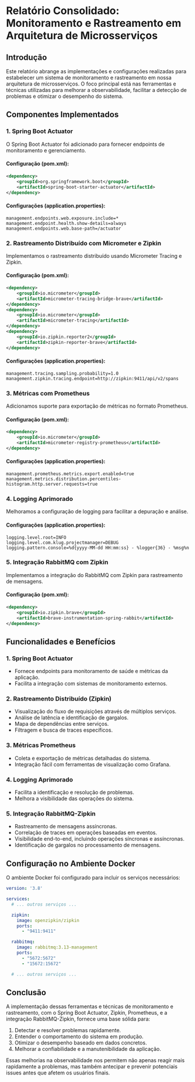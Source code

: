 # Relatório Consolidado: Monitoramento e Rastreamento em Arquitetura de Microsserviços

## Introdução

Este relatório abrange as implementações e configurações realizadas para estabelecer um sistema de monitoramento e rastreamento em nossa arquitetura de microsserviços. O foco principal está nas ferramentas e técnicas utilizadas para melhorar a observabilidade, facilitar a detecção de problemas e otimizar o desempenho do sistema.

## Componentes Implementados

### 1. Spring Boot Actuator

O Spring Boot Actuator foi adicionado para fornecer endpoints de monitoramento e gerenciamento.

#### Configuração (pom.xml):
```xml
<dependency>
    <groupId>org.springframework.boot</groupId>
    <artifactId>spring-boot-starter-actuator</artifactId>
</dependency>
```

#### Configurações (application.properties):
```properties
management.endpoints.web.exposure.include=*
management.endpoint.health.show-details=always
management.endpoints.web.base-path=/actuator
```

### 2. Rastreamento Distribuído com Micrometer e Zipkin

Implementamos o rastreamento distribuído usando Micrometer Tracing e Zipkin.

#### Configuração (pom.xml):
```xml
<dependency>
    <groupId>io.micrometer</groupId>
    <artifactId>micrometer-tracing-bridge-brave</artifactId>
</dependency>
<dependency>
    <groupId>io.micrometer</groupId>
    <artifactId>micrometer-tracing</artifactId>
</dependency>
<dependency>
    <groupId>io.zipkin.reporter2</groupId>
    <artifactId>zipkin-reporter-brave</artifactId>
</dependency>
```

#### Configurações (application.properties):
```properties
management.tracing.sampling.probability=1.0
management.zipkin.tracing.endpoint=http://zipkin:9411/api/v2/spans
```

### 3. Métricas com Prometheus

Adicionamos suporte para exportação de métricas no formato Prometheus.

#### Configuração (pom.xml):
```xml
<dependency>
    <groupId>io.micrometer</groupId>
    <artifactId>micrometer-registry-prometheus</artifactId>
</dependency>
```

#### Configurações (application.properties):
```properties
management.prometheus.metrics.export.enabled=true
management.metrics.distribution.percentiles-histogram.http.server.requests=true
```

### 4. Logging Aprimorado

Melhoramos a configuração de logging para facilitar a depuração e análise.

#### Configurações (application.properties):
```properties
logging.level.root=INFO
logging.level.com.klug.projectmanager=DEBUG
logging.pattern.console=%d{yyyy-MM-dd HH:mm:ss} - %logger{36} - %msg%n
```

### 5. Integração RabbitMQ com Zipkin

Implementamos a integração do RabbitMQ com Zipkin para rastreamento de mensagens.

#### Configuração (pom.xml):
```xml
<dependency>
    <groupId>io.zipkin.brave</groupId>
    <artifactId>brave-instrumentation-spring-rabbit</artifactId>
</dependency>
```

## Funcionalidades e Benefícios

### 1. Spring Boot Actuator
- Fornece endpoints para monitoramento de saúde e métricas da aplicação.
- Facilita a integração com sistemas de monitoramento externos.

### 2. Rastreamento Distribuído (Zipkin)
- Visualização do fluxo de requisições através de múltiplos serviços.
- Análise de latência e identificação de gargalos.
- Mapa de dependências entre serviços.
- Filtragem e busca de traces específicos.

### 3. Métricas Prometheus
- Coleta e exportação de métricas detalhadas do sistema.
- Integração fácil com ferramentas de visualização como Grafana.

### 4. Logging Aprimorado
- Facilita a identificação e resolução de problemas.
- Melhora a visibilidade das operações do sistema.

### 5. Integração RabbitMQ-Zipkin
- Rastreamento de mensagens assíncronas.
- Correlação de traces em operações baseadas em eventos.
- Visibilidade end-to-end, incluindo operações síncronas e assíncronas.
- Identificação de gargalos no processamento de mensagens.

## Configuração no Ambiente Docker

O ambiente Docker foi configurado para incluir os serviços necessários:

```yaml
version: '3.8'

services:
  # ... outros serviços ...

  zipkin:
    image: openzipkin/zipkin
    ports:
      - "9411:9411"

  rabbitmq:
    image: rabbitmq:3.13-management
    ports:
      - "5672:5672"
      - "15672:15672"

  # ... outros serviços ...
```

## Conclusão

A implementação dessas ferramentas e técnicas de monitoramento e rastreamento, com o Spring Boot Actuator, Zipkin, Prometheus, e a integração RabbitMQ-Zipkin, fornece uma base sólida para:

1. Detectar e resolver problemas rapidamente.
2. Entender o comportamento do sistema em produção.
3. Otimizar o desempenho baseado em dados concretos.
4. Melhorar a confiabilidade e a manutenibilidade da aplicação.

Essas melhorias na observabilidade nos permitem não apenas reagir mais rapidamente a problemas, mas também antecipar e prevenir potenciais issues antes que afetem os usuários finais.
